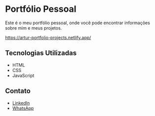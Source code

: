 # Portfólio Pessoal

Este é o meu portfólio pessoal, onde você pode encontrar informações sobre mim e meus projetos.

https://artur-portfolio-projects.netlify.app/

## Tecnologias Utilizadas

- HTML
- CSS
- JavaScript

## Contato
- [LinkedIn](https://www.linkedin.com/in/artur-roma-furtado/)
- [WhatsApp](https://bit.ly/4lTIueG)
